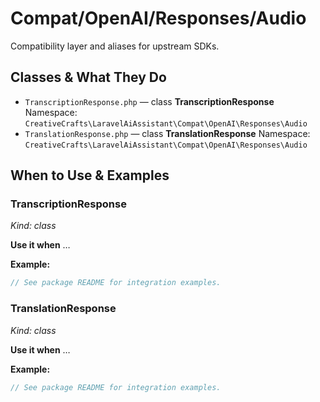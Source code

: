 # Compat/OpenAI/Responses/Audio

Compatibility layer and aliases for upstream SDKs.

## Classes & What They Do
- `TranscriptionResponse.php` — class **TranscriptionResponse**
  Namespace: `CreativeCrafts\LaravelAiAssistant\Compat\OpenAI\Responses\Audio`
- `TranslationResponse.php` — class **TranslationResponse**
  Namespace: `CreativeCrafts\LaravelAiAssistant\Compat\OpenAI\Responses\Audio`

## When to Use & Examples
### TranscriptionResponse
_Kind: class_

**Use it when** …

**Example:**
```php
// See package README for integration examples.
```

### TranslationResponse
_Kind: class_

**Use it when** …

**Example:**
```php
// See package README for integration examples.
```

